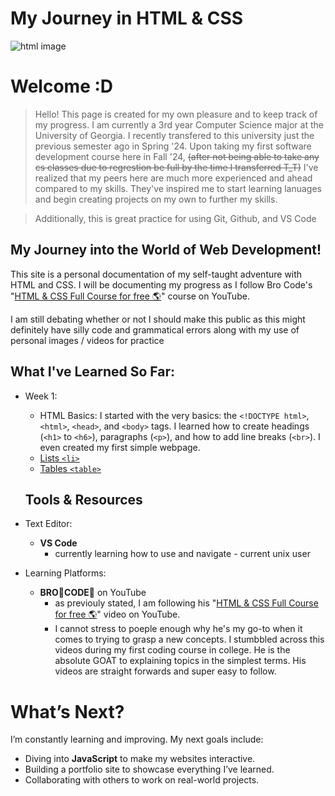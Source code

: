 # My Journey in HTML & CSS
![html image](https://camo.githubusercontent.com/21bb8ae3629c4852404841252c65baa38426e4c0d01a68a0f7e6fd121d4649dc/68747470733a2f2f7777772e69696d2e66722f65636f6c652d7765622f77702d636f6e74656e742f75706c6f6164732f323031372f30312f48544d4c352e6a7067)




# Welcome :D
  > Hello! This page is created for my own pleasure and to keep track of my progress. I am currently a 3rd year Computer Science major at the University of Georgia. I recently transfered to this university just the previous semester ago in Spring '24. Upon taking my first software development course here in Fall '24, ~~(after not being able to take any cs classes due to regrestion be full by the time I transferred T_T)~~ I've realized that my peers here are much more experienced and ahead compared to my skills. They've inspired me to start learning lanuages and begin creating projects on my own to further my skills. 

  > Additionally, this is great practice for using Git, Github, and VS Code 
  


  ## My Journey into the World of Web Development!
  This site is a personal documentation of my self-taught adventure with HTML and CSS. I will be documenting my progress as I follow Bro Code's "[HTML & CSS Full Course for free 🌎](https://youtu.be/HGTJBPNC-Gw?si=_2w9kbhNrYdMdfwx)" course on YouTube. 

   I am still debating whether or not I should make this public as this might definitely have silly code and grammatical errors along with my use of personal images / videos for practice 


















## What I've Learned So Far:

- Week 1: 
    - HTML Basics: I started with the very basics: the `<!DOCTYPE html>`, `<html>`, `<head>`, and `<body>` tags. I learned how to create headings (`<h1>` to `<h6>`), paragraphs (`<p>`), and how to add line breaks (`<br>`). I even created my first simple webpage.
    - [Lists `<li>`](https://github.com/127jackie/Website/blob/main/week%201/Lists/LISTS.md#lists-li)
    - [Tables `<table>`](https://github.com/127jackie/Website/blob/main/week%201/Tables/TABLES.md)




   

















  ## Tools & Resources
- Text Editor: 
    - **VS Code**
        - currently learning how to use and navigate - current unix user
- Learning Platforms: 
    - **BRO👏CODE👏** on YouTube
        - as previouly stated, I am following his "[HTML & CSS Full Course for free 🌎](https://youtu.be/HGTJBPNC-Gw?si=_2w9kbhNrYdMdfwx)" video on YouTube. 
        - I cannot stress to poeple enough why he's my go-to when it comes to trying to grasp a new concepts. I stumbbled across this videos during my first coding course in college. He is the absolute GOAT to explaining topics in the simplest terms. His videos are straight forwards and super easy to follow. 






# What’s Next?
I’m constantly learning and improving. My next goals include:
- Diving into **JavaScript** to make my websites interactive.
- Building a portfolio site to showcase everything I’ve learned.
- Collaborating with others to work on real-world projects.


